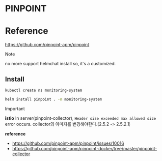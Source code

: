 # PINPOINT

# Reference
https://github.com/pinpoint-apm/pinpoint
> [!NOTE]  
> no more support helmchat install so, it's a customized.

## Install
```bash
kubectl create ns monitoring-system

helm install pinpoint . -n monitoring-system
```


> [!IMPORTANT]
> **istio** In server(pinpoint-collector), `Header size exceeded max allowed size` error occurs.
> collector의 이미지를 변경해야한다.(2.5.2 -> 2.5.2.1)

**reference**
- https://github.com/pinpoint-apm/pinpoint/issues/10016
- https://github.com/pinpoint-apm/pinpoint-docker/tree/master/pinpoint-collector


